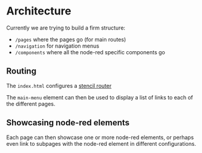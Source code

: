 # Architecture

Currently we are trying to build a firm structure:

- `/pages` where the pages go (for main routes)
- `/navigation` for navigation menus
- `/components` where all the node-red specific components go

## Routing

The `index.html` configures a [stencil router](https://stenciljs.com/docs/routing)

The `main-menu` element can then be used to display a list of links to each of the different pages.

## Showcasing node-red elements

Each page can then showcase one or more node-red elements, or perhaps even link to subpages with the node-red element in different configurations.
